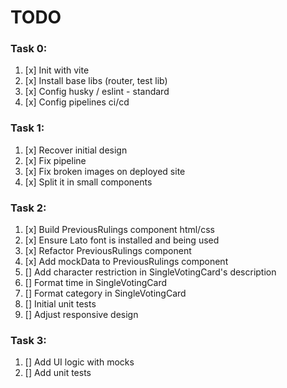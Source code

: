# TODO

### Task 0:
1. [x] Init with vite
2. [x] Install base libs (router, test lib)
3. [x] Config husky / eslint - standard
4. [x] Config pipelines ci/cd

### Task 1:
1. [x] Recover initial design
2. [x] Fix pipeline
3. [x] Fix broken images on deployed site
4. [x] Split it in small components

### Task 2:
1. [x] Build PreviousRulings component html/css
2. [x] Ensure Lato font is installed and being used
3. [x] Refactor PreviousRulings component
4. [x] Add mockData to PreviousRulings component
5. [] Add character restriction in SingleVotingCard's description
6. [] Format time in SingleVotingCard
7. [] Format category in SingleVotingCard
8. [] Initial unit tests
9. [] Adjust responsive design

### Task 3:
1. [] Add UI logic with mocks
2. [] Add unit tests